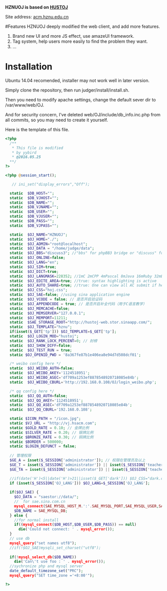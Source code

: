 **HZNUOJ is based on [HUSTOJ](https://github.com/zhblue/hustoj)**

Site address: [acm.hznu.edu.cn](http://acm.hznu.edu.cn)

#Features
HZNUOJ deeply modified the web client, and add more features.

1. Brand new UI and more JS effect, use amazeUI framework.
2. Tag system, help users more easily to find the problem they want.
3. ...

# Installation
Ubuntu 14.04 recomended, installer may not work well in later version.

Simply clone the repository, then run judger/install/install.sh.

Then you need to modify apache settings, change the default sever dir to /var/www/web/OJ.

And for security concern, I've deleted web/OJ/include/db_info.inc.php from all commits, so you may need to create it yourself.

Here is the template of this file.

```php
<?php
  /**
   * This file is modified
   * by yybird
   * @2016.05.25
  **/
?>

<?php @session_start();

   // ini_set("display_errors","Off");

  static  $DB_HOST="";
  static  $DB_VJHOST="";
  static  $DB_NAME="";
  static  $DB_VJNAME="";
  static  $DB_USER="";
  static  $DB_VJUSER="";
  static  $DB_PASS="";
  static  $DB_VJPASS="";

  static  $OJ_NAME="HZNUOJ";
  static  $OJ_HOME="./";
  static  $OJ_ADMIN="root@localhost";
  static  $OJ_DATA = "/home/judge/data";
  static  $OJ_BBS="discuss3"; //"bbs" for phpBB3 bridge or "discuss" for mini-forum
  static  $OJ_ONLINE=false;
  static  $OJ_LANG="en";
  static  $OJ_SIM=true; 
  static  $OJ_DICT=true;
  static  $OJ_LANGMASK=228352; //1mC 2mCPP 4mPascal 8mJava 16mRuby 32mBash 1008 for security reason to mask all other language  221184
  static  $OJ_EDITE_AREA=true; //true: syntax highlighting is active
  static  $OJ_AUTO_SHARE=true; //true: One can view all AC submit if he/she has ACed it onece.
  static  $OJ_CSS="hoj.css";
  static  $OJ_SAE=false; //using sina application engine
  static  $OJ_VCODE = false; // 是否开启验证码
  static  $OJ_APPENDCODE = true; // 是否开启补全代码（用于C语言教学）
  static  $OJ_MEMCACHE=false;
  static  $OJ_MEMSERVER="127.0.0.1";
  static  $OJ_MEMPORT=11211;
  static  $SAE_STORAGE_ROOT="http://hustoj-web.stor.sinaapp.com/";
  static  $OJ_TEMPLATE="hznu";
  if(isset($_GET['tp'])) $OJ_TEMPLATE=$_GET['tp'];
  static  $OJ_LOGIN_MOD="hustoj";
  static  $OJ_RANK_LOCK_PERCENT=0; // 封榜
  static  $OJ_SHOW_DIFF=false;
  static  $OJ_TEST_RUN = true;
  static $OJ_OPENID_PWD = '8a367fe87b1e406ea8e94d7d508dcf01';

  /* weibo config here */
  static  $OJ_WEIBO_AUTH=false;
  static  $OJ_WEIBO_AKEY='1124518951';
  static  $OJ_WEIBO_ASEC='df709a1253ef8878548920718085e84b';
  static  $OJ_WEIBO_CBURL='http://192.168.0.108/OJ/login_weibo.php';

  /* qq config here */
  static  $OJ_QQ_AUTH=false;
  static  $OJ_QQ_AKEY='1124518951';
  static  $OJ_QQ_ASEC='df709a1253ef8878548920718085e84b';
  static  $OJ_QQ_CBURL='192.168.0.108';

  static $ICON_PATH = "/icon.jpg";
  static $VJ_URL = "http://vj.hsacm.com";
  static $GOLD_RATE = 0.10; // 金牌比例
  static $SILVER_RATE = 0.20; // 银牌比例
  static $BRONZE_RATE = 0.30; // 铜牌比例
  static $BORDER = 500000;
  static $LOGIN_DEFUNCT = false;
  
  // 管理权限
  $GE_A = isset($_SESSION['administrator']); // 权限在管理员及以上
  $GE_T = isset($_SESSION['administrator']) || isset($_SESSION['teacher']); // 权限在教师以上
  $GE_TA = isset($_SESSION['administrator']) || isset($_SESSION['teacher']) || isset($_SESSION['teacher_assistant']); // 权限在助教及以上

  //if(date('H')<5||date('H')>21||isset($_GET['dark'])) $OJ_CSS="dark.css";
  if (isset($_SESSION['OJ_LANG'])) $OJ_LANG=$_SESSION['OJ_LANG'];
  
  if($OJ_SAE) {
    $OJ_DATA = "saestor://data/";
    //  for sae.sina.com.cn
    mysql_connect(SAE_MYSQL_HOST_M.':'.SAE_MYSQL_PORT,SAE_MYSQL_USER,SAE_MYSQL_PASS);
    $DB_NAME = SAE_MYSQL_DB;
  } else {
    //for normal install
    if((mysql_connect($DB_HOST,$DB_USER,$DB_PASS)) == null) 
      die('Could not connect: ' . mysql_error());
  }
  // use db
  mysql_query("set names utf8");
  //if(!$OJ_SAE)mysqli_set_charset("utf8");
  
  if(!mysql_select_db($DB_NAME))
    die('Can\'t use foo : ' . mysql_error());
  //sychronize php and mysql server
  date_default_timezone_set("PRC");
  mysql_query("SET time_zone ='+8:00'");

?>
```
